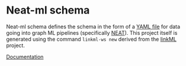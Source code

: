 # Neat-ml schema

Neat-ml schema defines the schema in the form of a [YAML file](https://github.com/Knowledge-Graph-Hub/neat-ml-schema/blob/main/neat_ml_schema/src/schema/neat-ml-schema.yaml) for data going into graph ML pipelines (specifically [NEAT](https://github.com/Knowledge-Graph-Hub/neat-ml)). This project itself is generated using the command `linkml-ws new` derived from the [linkML](https://github.com/linkml/linkml) project.

[Documentation](https://knowledge-graph-hub.github.io/neat-ml-schema/)
